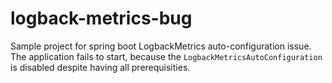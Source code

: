 # logback-metrics-bug
Sample project for spring boot LogbackMetrics auto-configuration issue. The application fails to start,
because the `LogbackMetricsAutoConfiguration` is disabled despite having all prerequisities.
